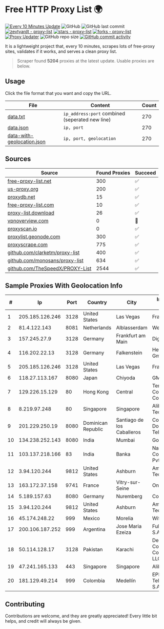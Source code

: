 
# Free HTTP Proxy List 🌍

[![Every 10 Minutes Update](https://github.com/mertguvencli/http-proxy-list/actions/workflows/main.yml/badge.svg?branch=main)](https://github.com/mertguvencli/http-proxy-list/actions/workflows/main.yml)
![GitHub](https://img.shields.io/github/license/mertguvencli/http-proxy-list)
![GitHub last commit](https://img.shields.io/github/last-commit/mertguvencli/http-proxy-list)
[![zevtyardt - proxy-list](https://img.shields.io/static/v1?label=zevtyardt&message=proxy-list&color=blue&logo=github)](https://github.com/zevtyardt/proxy-list "Go to GitHub repo")
[![stars - proxy-list](https://img.shields.io/github/stars/zevtyardt/proxy-list?style=social)](https://github.com/zevtyardt/proxy-list)
[![forks - proxy-list](https://img.shields.io/github/forks/zevtyardt/proxy-list?style=social)](https://github.com/zevtyardt/proxy-list)
[![Proxy Updater](https://github.com/zevtyardt/proxy-list/workflows/Proxy%20Updater/badge.svg)](https://github.com/zevtyardt/proxy-list/actions?query=workflow:"Proxy+Updater")
![GitHub repo size](https://img.shields.io/github/repo-size/zevtyardt/proxy-list)
[![GitHub commit activity](https://img.shields.io/github/commit-activity/m/zevtyardt/proxy-list?logo=commits)](https://github.com/zevtyardt/proxy-list/commits/main)

It is a lightweight project that, every 10 minutes, scrapes lots of free-proxy sites, validates if it works, and serves a clean proxy list.

> Scraper found **5204** proxies at the latest update. Usable proxies are below.

## Usage

Click the file format that you want and copy the URL.

|File|Content|Count|
|----|-------|-----|
|[data.txt](https://raw.githubusercontent.com/mertguvencli/http-proxy-list/main/proxy-list/data.txt)|`ip_address:port` combined (seperated new line)|270|
|[data.json](https://raw.githubusercontent.com/mertguvencli/http-proxy-list/main/proxy-list/data.json)|`ip, port`|270|
|[data-with-geolocation.json](https://raw.githubusercontent.com/mertguvencli/http-proxy-list/main/proxy-list/data-with-geolocation.json)|`ip, port, geolocation`|270|

## Sources

|Source|Found Proxies|Succeed|
|------|-------------|-------|
|[free-proxy-list.net](https://free-proxy-list.net)|300|✅|
|[us-proxy.org](https://www.us-proxy.org)|200|✅|
|[proxydb.net](http://proxydb.net)|15|✅|
|[free-proxy-list.com](https://free-proxy-list.com/?page=&port=&type%5B%5D=http&type%5B%5D=https&up_time=0&search=Search)|10|✅|
|[proxy-list.download](https://www.proxy-list.download/HTTP)|26|✅|
|[vpnoverview.com](https://vpnoverview.com/privacy/anonymous-browsing/free-proxy-servers)|0|🚫|
|[proxyscan.io](https://www.proxyscan.io)|0|✅|
|[proxylist.geonode.com](https://proxylist.geonode.com/api/proxy-list?limit=300&page=1&sort_by=lastChecked&sort_type=desc&protocols=http,https)|300|✅|
|[proxyscrape.com](https://api.proxyscrape.com/v2/?request=displayproxies&protocol=http&timeout=10000&country=all&ssl=all&anonymity=all)|775|✅|
|[github.com/clarketm/proxy-list](https://raw.githubusercontent.com/clarketm/proxy-list/master/proxy-list-raw.txt)|400|✅|
|[github.com/monosans/proxy-list](https://raw.githubusercontent.com/monosans/proxy-list/main/proxies/http.txt)|634|✅|
|[github.com/TheSpeedX/PROXY-List](https://raw.githubusercontent.com/TheSpeedX/PROXY-List/master/http.txt)|2544|✅|


## Sample Proxies With Geolocation Info

|#|Ip|Port|Country|City|Internet Service Provider|
|-|--|----|-------|----|-------------------------|
|1|205.185.126.246|3128|United States|Las Vegas|FranTech Solutions|
|2|81.4.122.143|8081|Netherlands|Alblasserdam|WeservIT|
|3|157.245.27.9|3128|Germany|Frankfurt am Main|DigitalOcean, LLC|
|4|116.202.22.13|3128|Germany|Falkenstein|Hetzner Online GmbH|
|5|205.185.126.246|3128|United States|Las Vegas|FranTech Solutions|
|6|118.27.113.167|8080|Japan|Chiyoda|GMO Internet, Inc.|
|7|129.226.15.129|80|Hong Kong|Central|Tencent Cloud Computing (Beijing) Co|
|8|8.219.97.248|80|Singapore|Singapore|Alibaba (US) Technology Co., Ltd.|
|9|201.229.250.19|8080|Dominican Republic|Santiago de los Caballeros|Compañía Dominicana de Teléfonos S. A.|
|10|134.238.252.143|8080|India|Mumbai|Google LLC|
|11|103.137.218.166|83|India|Banka|Nandbalaji Connecting Zone Pvt. Ltd|
|12|3.94.120.244|9812|United States|Ashburn|Amazon Technologies Inc.|
|13|163.172.37.158|9741|France|Vitry-sur-Seine|Online S.A.S.|
|14|5.189.157.63|8080|Germany|Nuremberg|Contabo GmbH|
|15|3.94.120.244|9812|United States|Ashburn|Amazon Technologies Inc.|
|16|45.174.248.22|999|Mexico|Morelia|Wifmax S.A de C.V.|
|17|200.106.187.252|999|Argentina|Jose Maria Ezeiza|Fullnet Solutions S.A.S.|
|18|50.114.128.17|3128|Pakistan|Karachi|Delta Centric LLC, Comcast Cable Communications, LLC|
|19|47.241.165.133|443|Singapore|Singapore|Alibaba.com LLC|
|20|181.129.49.214|999|Colombia|Medellín|EPM Telecomunicaciones S.A. E.S.P.|



## Contributing

Contributions are welcome, and they are greatly appreciated! Every
little bit helps, and credit will always be given.

